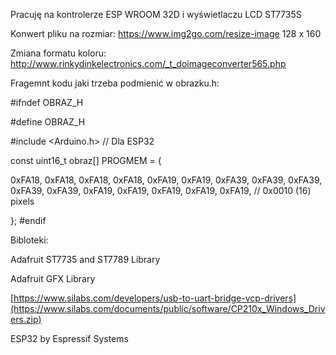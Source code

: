 Pracuję na kontrolerze ESP WROOM 32D i wyświetlaczu LCD ST7735S

Konwert pliku na rozmiar:
https://www.img2go.com/resize-image
128 x 160

Zmiana formatu koloru:
http://www.rinkydinkelectronics.com/_t_doimageconverter565.php

Fragemnt kodu jaki trzeba podmienić w obrazku.h:

#ifndef OBRAZ_H

#define OBRAZ_H

#include <Arduino.h>  // Dla ESP32


const uint16_t obraz[] PROGMEM = {

0xFA18, 0xFA18, 0xFA18, 0xFA18, 0xFA19, 0xFA19, 0xFA39, 0xFA39, 0xFA39, 0xFA39, 0xFA39, 0xFA19, 0xFA19, 0xFA19, 0xFA19, 0xFA19,   // 0x0010 (16) pixels


};
#endif

Bibloteki:

Adafruit ST7735 and ST7789 Library

Adafruit GFX Library

[https://www.silabs.com/developers/usb-to-uart-bridge-vcp-drivers](https://www.silabs.com/documents/public/software/CP210x_Windows_Drivers.zip)

ESP32 by Espressif Systems
